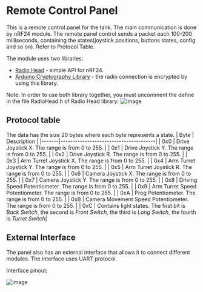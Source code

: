 # Remote Control Panel

This is a remote control panel for the tank. The main communication is done by nRF24 module. The remote panel control sends a packet each 100-200 milliseconds, containing the states(joystick positions, buttons states, config and so on). Refer to Protocol Table.

The module uses two libraries:
* [Radio Head](https://www.airspayce.com/mikem/arduino/RadioHead/index.html) - simple API for nRF24.
* [Arduino Cryptography Library](https://rweather.github.io/arduinolibs/index.html) - the radio connection is encrypted by using this library.

Note: In order to use both library together, you must uncomment the define in the file RadioHead.h of Radio Head library:
![image](https://github.com/AlieksieievYurii/Tank/assets/39415360/ddc2b885-8076-42ce-9455-e1e4e8f61235)

## Protocol table
The data has the size 20 bytes where each byte represents a state.
|  Byte |  Description |
|-------|---------------------------------------|
|  0x0 |  Drive Joystick X. The range is from 0 to 255. |
|  0x1 |  Drive Joystick Y. The range is from 0 to 255. |
|  0x2 |  Drive Joystick R. The range is from 0 to 255. |
|  0x3 |  Arm Turret Joystick X. The range is from 0 to 255. |
|  0x4 |  Arm Turret Joystick Y. The range is from 0 to 255. |
|  0x5 |  Arm Turret Joystick R. The range is from 0 to 255. |
|  0x6 |  Camera Joystick X. The range is from 0 to 255. |
|  0x7 |  Camera Joystick Y. The range is from 0 to 255. |
|  0x8 |  Driving Speed Potentiometer. The range is from 0 to 255. |
|  0x9 |  Arm Turret Speed Potentiometer. The range is from 0 to 255. |
|  0xA |  Prog Potentiometer. The range is from 0 to 255. |
|  0xB |  Camera Movement Speed Potentiometer. The range is from 0 to 255. |
|  0xC |  Contains light states. The first bit is _Back Switch_, the second is _Front Switch_, the third is _Long Switch_, the fourth is _Turret Switch_|

## External Interface
The panel also has an external interface that allows it to connect different modules. The interface uses UART protocol.

Interface pinout:

![image](https://github.com/AlieksieievYurii/Tank/assets/39415360/212ac611-3172-49ab-b9de-fa17ce52816c)


